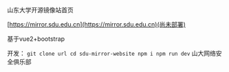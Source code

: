 山东大学开源镜像站首页

[https://mirror.sdu.edu.cn](https://mirror.sdu.edu.cn)(尚未部署)

基于vue2+bootstrap

开发：
`git clone url
cd sdu-mirror-website
npm i
npm run dev`
山大网络安全俱乐部